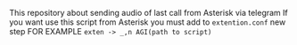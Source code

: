 This repository about sending audio of last call from Asterisk via telegram
If you want use this script from Asterisk you must add to ```extention.conf``` new step
FOR EXAMPLE ```exten -> _,n AGI(path to script)```